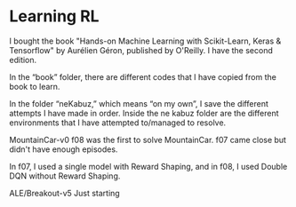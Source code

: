# Learning RL

I bought the book "Hands-on Machine Learning with Scikit-Learn, Keras & Tensorflow" by Aurélien Géron, published by O'Reilly. I have the second edition.

In the “book” folder, there are different codes that I have copied from the book to learn.

In the folder “neKabuz,” which means “on my own”, I save the different attempts I have made in order.
Inside the ne kabuz folder are the different environments that I have attempted to/managed to resolve.

MountainCar-v0
  f08 was the first to solve MountainCar.
  f07 came close but didn't have enough episodes.

  In f07, I used a single model with Reward Shaping, and in f08, I used Double DQN without Reward Shaping.



ALE/Breakout-v5
  Just starting
